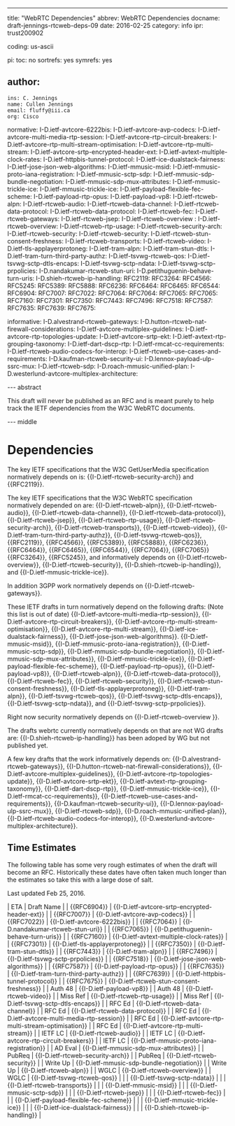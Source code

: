 ---
title: "WebRTC Dependencies"
abbrev: WebRTC Dependencies
docname: draft-jennings-rtcweb-deps-09
date: 2016-02-25
category: info
ipr: trust200902

coding: us-ascii

pi:
  toc: no
  sortrefs: yes
  symrefs: yes

author:
 -
    ins: C. Jennings
    name: Cullen Jennings
    email: fluffy@iii.ca
    org: Cisco 


normative:
  I-D.ietf-avtcore-6222bis:
  I-D.ietf-avtcore-avp-codecs:
  I-D.ietf-avtcore-multi-media-rtp-session:
  I-D.ietf-avtcore-rtp-circuit-breakers:
  I-D.ietf-avtcore-rtp-multi-stream-optimisation:
  I-D.ietf-avtcore-rtp-multi-stream:
  I-D.ietf-avtcore-srtp-encrypted-header-ext:
  I-D.ietf-avtext-multiple-clock-rates:
  I-D.ietf-httpbis-tunnel-protocol:
  I-D.ietf-ice-dualstack-fairness:
  I-D.ietf-jose-json-web-algorithms:
  I-D.ietf-mmusic-msid:
  I-D.ietf-mmusic-proto-iana-registration:
  I-D.ietf-mmusic-sctp-sdp:
  I-D.ietf-mmusic-sdp-bundle-negotiation:
  I-D.ietf-mmusic-sdp-mux-attributes:
  I-D.ietf-mmusic-trickle-ice:
  I-D.ietf-mmusic-trickle-ice:
  I-D.ietf-payload-flexible-fec-scheme:
  I-D.ietf-payload-rtp-opus:
  I-D.ietf-payload-vp8:
  I-D.ietf-rtcweb-alpn:
  I-D.ietf-rtcweb-audio:
  I-D.ietf-rtcweb-data-channel:
  I-D.ietf-rtcweb-data-protocol:
  I-D.ietf-rtcweb-data-protocol:
  I-D.ietf-rtcweb-fec:
  I-D.ietf-rtcweb-gateways:
  I-D.ietf-rtcweb-jsep:
  I-D.ietf-rtcweb-overview :
  I-D.ietf-rtcweb-overview:
  I-D.ietf-rtcweb-rtp-usage:
  I-D.ietf-rtcweb-security-arch:
  I-D.ietf-rtcweb-security:
  I-D.ietf-rtcweb-security:
  I-D.ietf-rtcweb-stun-consent-freshness:
  I-D.ietf-rtcweb-transports:
  I-D.ietf-rtcweb-video:
  I-D.ietf-tls-applayerprotoneg:
  I-D.ietf-tram-alpn:
  I-D.ietf-tram-stun-dtls:
  I-D.ietf-tram-turn-third-party-authz:
  I-D.ietf-tsvwg-rtcweb-qos:
  I-D.ietf-tsvwg-sctp-dtls-encaps:
  I-D.ietf-tsvwg-sctp-ndata:
  I-D.ietf-tsvwg-sctp-prpolicies:
  I-D.nandakumar-rtcweb-stun-uri:
  I-D.petithuguenin-behave-turn-uris:
  I-D.shieh-rtcweb-ip-handling:
  RFC2119:
  RFC3264:
  RFC4566:
  RFC5245:
  RFC5389:
  RFC5888:
  RFC6236:
  RFC6464:
  RFC6465:
  RFC6544:
  RFC6904:
  RFC7007:
  RFC7022:
  RFC7064:
  RFC7064:
  RFC7065:
  RFC7065:
  RFC7160:
  RFC7301:
  RFC7350:
  RFC7443:
  RFC7496:
  RFC7518:
  RFC7587:
  RFC7635:
  RFC7639:
  RFC7675:
  

informative:
  I-D.alvestrand-rtcweb-gateways:
  I-D.hutton-rtcweb-nat-firewall-considerations:
  I-D.ietf-avtcore-multiplex-guidelines:
  I-D.ietf-avtcore-rtp-topologies-update:
  I-D.ietf-avtcore-srtp-ekt:
  I-D.ietf-avtext-rtp-grouping-taxonomy:
  I-D.ietf-dart-dscp-rtp:
  I-D.ietf-rmcat-cc-requirements:
  I-D.ietf-rtcweb-audio-codecs-for-interop:
  I-D.ietf-rtcweb-use-cases-and-requirements:
  I-D.kaufman-rtcweb-security-ui:
  I-D.lennox-payload-ulp-ssrc-mux:
  I-D.ietf-rtcweb-sdp:
  I-D.roach-mmusic-unified-plan:
  I-D.westerlund-avtcore-multiplex-architecture:


--- abstract

This draft will never be published as an RFC and is meant purely to help track the
IETF dependencies from the W3C WebRTC documents.

--- middle

Dependencies
============

The key IETF specifications that the W3C GetUserMedia specification normatively depends on is:
{{I-D.ietf-rtcweb-security-arch}} and 
{{RFC2119}}.

The key IETF specifications that the W3C WebRTC specification normatively
depended on are:
{{I-D.ietf-rtcweb-alpn}},
{{I-D.ietf-rtcweb-audio}},
{{I-D.ietf-rtcweb-data-channel}},
{{I-D.ietf-rtcweb-data-protocol}},
{{I-D.ietf-rtcweb-jsep}},
{{I-D.ietf-rtcweb-rtp-usage}},
{{I-D.ietf-rtcweb-security-arch}},
{{I-D.ietf-rtcweb-transports}},
{{I-D.ietf-rtcweb-video}},
{{I-D.ietf-tram-turn-third-party-authz}},
{{I-D.ietf-tsvwg-rtcweb-qos}},
{{RFC2119}},
{{RFC4566}},
{{RFC5389}},
{{RFC5888}},
{{RFC6236}},
{{RFC6464}},
{{RFC6465}},
{{RFC6544}},
{{RFC7064}},
{{RFC7065}}
{{RFC3264}},
{{RFC5245}}, 
and informatively depends on 
{{I-D.ietf-rtcweb-overview}}, 
{{I-D.ietf-rtcweb-security}},
{{I-D.shieh-rtcweb-ip-handling}},
and 
{{I-D.ietf-mmusic-trickle-ice}}.

In addition 3GPP work normatively depends on {{I-D.ietf-rtcweb-gateways}}.

These IETF drafts in turn normatively depend on the following drafts:
(Note this list is out of date)
{{I-D.ietf-avtcore-multi-media-rtp-session}}, 
{{I-D.ietf-avtcore-rtp-circuit-breakers}}, 
{{I-D.ietf-avtcore-rtp-multi-stream-optimisation}}, 
{{I-D.ietf-avtcore-rtp-multi-stream}}, 
{{I-D.ietf-ice-dualstack-fairness}}, 
{{I-D.ietf-jose-json-web-algorithms}}.
{{I-D.ietf-mmusic-msid}}, 
{{I-D.ietf-mmusic-proto-iana-registration}},
{{I-D.ietf-mmusic-sctp-sdp}}, 
{{I-D.ietf-mmusic-sdp-bundle-negotiation}}, 
{{I-D.ietf-mmusic-sdp-mux-attributes}}, 
{{I-D.ietf-mmusic-trickle-ice}},
{{I-D.ietf-payload-flexible-fec-scheme}},
{{I-D.ietf-payload-rtp-opus}}, 
{{I-D.ietf-payload-vp8}},
{{I-D.ietf-rtcweb-alpn}}, 
{{I-D.ietf-rtcweb-data-protocol}}, 
{{I-D.ietf-rtcweb-fec}},
{{I-D.ietf-rtcweb-security}}, 
{{I-D.ietf-rtcweb-stun-consent-freshness}}, 
{{I-D.ietf-tls-applayerprotoneg}},
{{I-D.ietf-tram-alpn}}, 
{{I-D.ietf-tsvwg-rtcweb-qos}}, 
{{I-D.ietf-tsvwg-sctp-dtls-encaps}}, 
{{I-D.ietf-tsvwg-sctp-ndata}}, and 
{{I-D.ietf-tsvwg-sctp-prpolicies}}.

Right now security normatively depends on
{{I-D.ietf-rtcweb-overview }}.

The drafts webrtc currently normatively depends on that are not WG drafts are:
{{I-D.shieh-rtcweb-ip-handling}} has been adoped by WG but not
published yet. 

A few key drafts that the work informatively depends on:
{{I-D.alvestrand-rtcweb-gateways}}, 
{{I-D.hutton-rtcweb-nat-firewall-considerations}}, 
{{I-D.ietf-avtcore-multiplex-guidelines}}, 
{{I-D.ietf-avtcore-rtp-topologies-update}}, 
{{I-D.ietf-avtcore-srtp-ekt}}, 
{{I-D.ietf-avtext-rtp-grouping-taxonomy}}, 
{{I-D.ietf-dart-dscp-rtp}}, 
{{I-D.ietf-mmusic-trickle-ice}}, 
{{I-D.ietf-rmcat-cc-requirements}}, 
{{I-D.ietf-rtcweb-use-cases-and-requirements}}, 
{{I-D.kaufman-rtcweb-security-ui}}, 
{{I-D.lennox-payload-ulp-ssrc-mux}}, 
{{I-D.ietf-rtcweb-sdp}}, 
{{I-D.roach-mmusic-unified-plan}}, 
{{I-D.ietf-rtcweb-audio-codecs-for-interop}},
{{I-D.westerlund-avtcore-multiplex-architecture}}.


Time Estimates
-

The following table has some very rough estimates of when the draft will become an
RFC. Historically these dates have often taken much longer than the estimates
so take this with a large dose of salt.

Last updated Feb 25, 2016.

| ETA            | Draft Name  |
| {{RFC6904}}    | {{I-D.ietf-avtcore-srtp-encrypted-header-ext}}  |
| {{RFC7007}}    | {{I-D.ietf-avtcore-avp-codecs}}  |
| {{RFC7022}}    | {{I-D.ietf-avtcore-6222bis}}  |
| {{RFC7064}}    | {{I-D.nandakumar-rtcweb-stun-uri}}  |
| {{RFC7065}}    | {{I-D.petithuguenin-behave-turn-uris}}  |
| {{RFC7160}}    | {{I-D.ietf-avtext-multiple-clock-rates}}  |
| {{RFC7301}}    | {{I-D.ietf-tls-applayerprotoneg}}  |
| {{RFC7350}}    | {{I-D.ietf-tram-stun-dtls}}  |
| {{RFC7443}}    | {{I-D.ietf-tram-alpn}}  |
| {{RFC7496}}    | {{I-D.ietf-tsvwg-sctp-prpolicies}}  |
| {{RFC7518}}    | {{I-D.ietf-jose-json-web-algorithms}} |
| {{RFC7587}}    | {{I-D.ietf-payload-rtp-opus}}  |
| {{RFC7635}}    | {{I-D.ietf-tram-turn-third-party-authz}} |
| {{RFC7639}}    | {{I-D.ietf-httpbis-tunnel-protocol}} |
| {{RFC7675}}    | {{I-D.ietf-rtcweb-stun-consent-freshness}}  |
| Auth 48         | {{I-D.ietf-payload-vp8}}  |
| Auth 48         | {{I-D.ietf-rtcweb-video}}  |
| Miss Ref        | {{I-D.ietf-rtcweb-rtp-usage}}  |
| Miss Ref        | {{I-D.ietf-tsvwg-sctp-dtls-encaps}}  |
| RFC Ed          | {{I-D.ietf-rtcweb-data-channel}}  |
| RFC Ed          | {{I-D.ietf-rtcweb-data-protocol}}  |
| RFC Ed          | {{I-D.ietf-avtcore-multi-media-rtp-session}}  |
| RFC Ed          | {{I-D.ietf-avtcore-rtp-multi-stream-optimisation}}  |
| RFC Ed          | {{I-D.ietf-avtcore-rtp-multi-stream}}  |
| IETF LC          | {{I-D.ietf-rtcweb-audio}}  |
| IETF LC          | {{I-D.ietf-avtcore-rtp-circuit-breakers}}  |
| IETF LC          | {{I-D.ietf-mmusic-proto-iana-registration}} |
| AD Eval         | {{I-D.ietf-mmusic-sdp-mux-attributes}}  |
| PubReq         | {{I-D.ietf-rtcweb-security-arch}}  |
| PubReq         | {{I-D.ietf-rtcweb-security}}  |
| Write Up        | {{I-D.ietf-mmusic-sdp-bundle-negotiation}}  |
| Write Up      | {{I-D.ietf-rtcweb-alpn}}  |
| WGLC            | {{I-D.ietf-rtcweb-overview}}  |
| WGLC            | {{I-D.ietf-tsvwg-rtcweb-qos}}  |
|                  | {{I-D.ietf-tsvwg-sctp-ndata}}  |
|                  | {{I-D.ietf-rtcweb-transports}}  |
|                 | {{I-D.ietf-mmusic-msid}}  |
|                 | {{I-D.ietf-mmusic-sctp-sdp}}  |
|                 | {{I-D.ietf-rtcweb-jsep}}  |
|                | {{I-D.ietf-rtcweb-fec}} |
|                | {{I-D.ietf-payload-flexible-fec-scheme}} | 
|                | {{I-D.ietf-mmusic-trickle-ice}}  |
|                | {{I-D.ietf-ice-dualstack-fairness}} |
|               | {{I-D.shieh-rtcweb-ip-handling}} |
